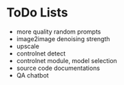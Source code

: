 
# ToDo Lists

* more quality random prompts
* image2image denoising strength 
* upscale
* controlnet detect 
* controlnet module, model selection
* source code documentations
* QA chatbot